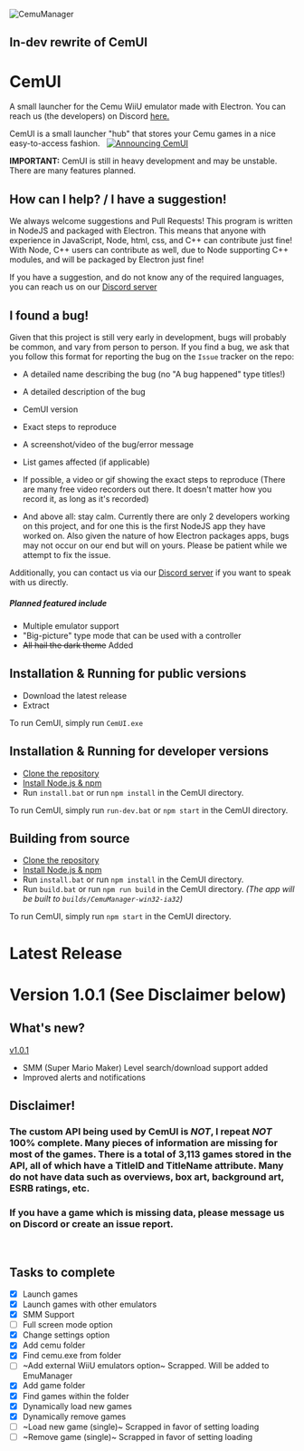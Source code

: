 ![CemuManager](http://i.imgur.com/xoo1hvx.png)

## In-dev rewrite of CemUI


# CemUI
A small launcher for the Cemu WiiU emulator made with Electron.
You can reach us (the developers) on Discord [here.][1]

CemUI is a small launcher "hub" that stores your Cemu games in a nice easy-to-access fashion.
 
[![Announcing CemUI](https://img.youtube.com/vi/ulQVvROdeVo/0.jpg)](https://www.youtube.com/watch?v=ulQVvROdeVo)
 
**IMPORTANT:** CemUI is still in heavy development and may be unstable. There are many features planned.

## How can I help? / I have a suggestion!
We always welcome suggestions and Pull Requests! This program is written in NodeJS and packaged with Electron. This means that anyone with experience in JavaScript, Node, html, css, and C++ can contribute just fine! With Node, C++ users can contribute as well, due to Node supporting C++ modules, and will be packaged by Electron just fine!

If you have a suggestion, and do not know any of the required languages, you can reach us on our [Discord server][1]

## I found a bug!
Given that this project is still very early in development, bugs will probably be common, and vary from person to person. If you find a bug, we ask that you follow this format for reporting the bug on the `Issue` tracker on the repo:
- A detailed name describing the bug (no "A bug happened" type titles!)
- A detailed description of the bug

- CemUI version
- Exact steps to reproduce
- A screenshot/video of the bug/error message
- List games affected (if applicable)
- If possible, a video or gif showing the exact steps to reproduce (There are many free video recorders out there. It doesn't matter how you record it, as long as it's recorded)
- And above all: stay calm. Currently there are only 2 developers working on this project, and for one this is the first NodeJS app they have worked on. Also given the nature of how Electron packages apps, bugs may not occur on our end but will on yours. Please be patient while we attempt to fix the issue.

Additionally, you can contact us via our [Discord server][1] if you want to speak with us directly.

##### Planned featured include
- Multiple emulator support
- "Big-picture" type mode that can be used with a controller
- ~~All hail the dark theme~~ Added
 
## Installation & Running for public versions
- Download the latest release
- Extract

To run CemUI, simply run `CemUI.exe`
 
## Installation & Running for developer versions
* [Clone the repository](https://help.github.com/articles/cloning-a-repository)
* [Install Node.js & npm](https://docs.npmjs.com/getting-started/installing-node)
* Run `install.bat` or run `npm install` in the CemUI directory.

To run CemUI, simply run `run-dev.bat` or `npm start` in the CemUI directory.

## Building from source
* [Clone the repository](https://help.github.com/articles/cloning-a-repository)
* [Install Node.js & npm](https://docs.npmjs.com/getting-started/installing-node)
* Run `install.bat` or run `npm install` in the CemUI directory.
* Run `build.bat` or run `npm run build` in the CemUI directory. _(The app will be built to `builds/CemuManager-win32-ia32`)_


To run CemUI, simply run `npm start` in the CemUI directory.

# Latest Release

# Version 1.0.1 (**See Disclaimer below**)

## What's new?

[v1.0.1](https://github.com/RedDuckss/CemUI/releases/tag/v1.0.1)

- SMM (Super Mario Maker) Level search/download support added
- Improved alerts and notifications

## Disclaimer!
### The custom API being used by CemUI is _NOT_, I repeat _NOT_ 100% complete. Many pieces of information are missing for most of the games. There is a total of 3,113 games stored in the API, all of which have a TitleID and TitleName attribute. Many do not have data such as overviews, box art, background art, ESRB ratings, etc.

### If you have a game which is missing data, please message us on Discord or create an issue report.
 

## Tasks to complete

- [x] Launch games
- [x] Launch games with other emulators
- [x] SMM Support
- [ ] Full screen mode option
- [x] Change settings option
- [x] Add cemu folder
- [x] Find cemu.exe from folder
- [ ] ~Add external WiiU emulators option~  Scrapped. Will be added to EmuManager
- [x] Add game folder
- [x] Find games within the folder
- [x] Dynamically load new games
- [x] Dynamically remove games
- [ ] ~Load new game (single)~ Scrapped in favor of setting loading
- [ ] ~Remove game (single)~ Scrapped in favor of setting loading

[1]: https://discord.gg/WYVnFEQ
